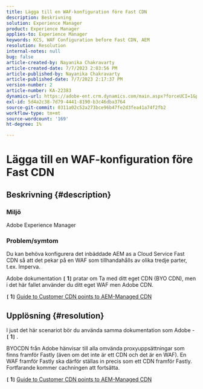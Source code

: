```yaml
---
title: Lägga till en WAF-konfiguration före Fast CDN
description: Beskrivning
solution: Experience Manager
product: Experience Manager
applies-to: Experience Manager
keywords: KCS, WAF Configuration before Fast CDN, AEM
resolution: Resolution
internal-notes: null
bug: false
article-created-by: Nayanika Chakravarty
article-created-date: 7/7/2023 2:03:56 PM
article-published-by: Nayanika Chakravarty
article-published-date: 7/7/2023 2:17:37 PM
version-number: 2
article-number: KA-22383
dynamics-url: https://adobe-ent.crm.dynamics.com/main.aspx?forceUCI=1&pagetype=entityrecord&etn=knowledgearticle&id=0c3b2f16-cf1c-ee11-8f6e-6045bd006ce9
exl-id: 5d4a2c38-7d79-4441-8190-b3c46dba3764
source-git-commit: 0311a02c52a273bce96b47fe2d3fea41a74f2fb2
workflow-type: tm+mt
source-wordcount: '169'
ht-degree: 1%

---
```


# Lägga till en WAF-konfiguration före Fast CDN

## Beskrivning {#description}


### Miljö

Adobe Experience Manager

### Problem/symtom

Du kan behöva konfigurera det inbäddade AEM as a Cloud Service Fast CDN så att det pekar på en WAF som tillhandahålls av olika tredje parter, t.ex. Imperva.

Adobe dokumentation <b>`[` 1`]` </b> pratar om Ta med ditt eget CDN (BYO CDN), men i det här fallet använder du ditt eget WAF men Adobe CDN.

<b>`[` 1`]` </b> [Guide to Customer CDN points to AEM-Managed CDN](https://experienceleague.adobe.com/docs/experience-manager-cloud-service/content/implementing/content-delivery/cdn.html#point-to-point-CDN)


## Upplösning {#resolution}


I just det här scenariot bör du använda samma dokumentation som Adobe - <b>`[` 1`]` </b>.

BYOCDN från Adobe hänvisar till alla omvända proxyuppsättningar som finns framför Fastly (även om det inte är ett CDN och det är en WAF). En WAF framför Fastly ska därför ställas in precis som ett CDN framför Fastly. Fortfarande kommer cachningen att fortsätta.

<b>`[` 1`]` </b> [Guide to Customer CDN points to AEM-Managed CDN](https://experienceleague.adobe.com/docs/experience-manager-cloud-service/content/implementing/content-delivery/cdn.html#point-to-point-CDN)
